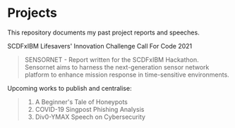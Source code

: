 # Projects
This repository documents my past project reports and speeches.


SCDFxIBM Lifesavers' Innovation Challenge Call For Code 2021
> SENSORNET - Report written for the SCDFxIBM Hackathon.
> Sensornet aims to harness the next-generation sensor network platform to enhance mission response in time-sensitive environments.

Upcoming works to publish and centralise:
> 1. A Beginner's Tale of Honeypots
> 2. COVID-19 Singpost Phishing Analysis
> 3. Div0-YMAX Speech on Cybersecurity